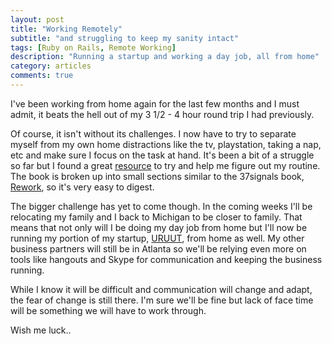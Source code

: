 ```yaml
---
layout: post
title: "Working Remotely"
subtitle: "and struggling to keep my sanity intact"
tags: [Ruby on Rails, Remote Working]
description: "Running a startup and working a day job, all from home"
category: articles
comments: true 
---
```

I've been working from home again for the last few months and I must admit, it beats the hell out of my 3 1/2 - 4 hour round trip I had previously.  

Of course, it isn't without its challenges. I now have to try to separate myself from my own home distractions like the tv, playstation, taking a nap, etc and make sure I focus on the task at hand.  It's been a bit of a struggle so far but I found a great <a href="http://99u.com/book/manage-your-day-to-day-2" title="Manage Your Day to Day" target="_blank">resource</a> to try and help me figure out my routine.  The book is broken up into small sections similar to the 37signals book, <a href="http://www.amazon.com/Rework-Jason-Fried/dp/0307463745" title ="Rework" target="_blank">Rework</a>, so it's very easy to digest. 

The bigger challenge has yet to come though.  In the coming weeks I'll be relocating my family and I back to Michigan to be closer to family. That means that not only will I be doing my day job from home but I'll now be running my portion of my startup, <a href="http://www.uruut.com" title="URUUT, A NEW KIND OF CROWDFUNDING PLATFORM" target="_blank">URUUT</a>, from home as well.  My other business partners will still be in Atlanta so we'll be relying even more on tools like hangouts and Skype for communication and keeping the business running.  

While I know it will be difficult and communication will change and adapt, the fear of change is still there.  I'm sure we'll be fine but lack of face time will be something we will have to work through.  

Wish me luck..

